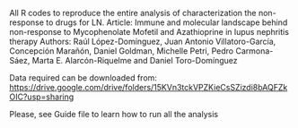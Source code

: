 All R codes to reproduce the entire analysis of characterization the non-response to drugs for LN. 
Article: Immune and molecular landscape behind non-response to Mycophenolate Mofetil and Azathioprine in lupus nephritis therapy
Authors: Raúl López-Domínguez, Juan Antonio Villatoro-García, Concepción Marañón, Daniel Goldman, Michelle Petri, Pedro Carmona-Sáez, Marta E. Alarcón-Riquelme and Daniel Toro-Domínguez

Data required can be downloaded from:
https://drive.google.com/drive/folders/15KVn3tckVPZKieCsSZizdi8bAQFZkOIC?usp=sharing

Please, see Guide file to learn how to run all the analysis




